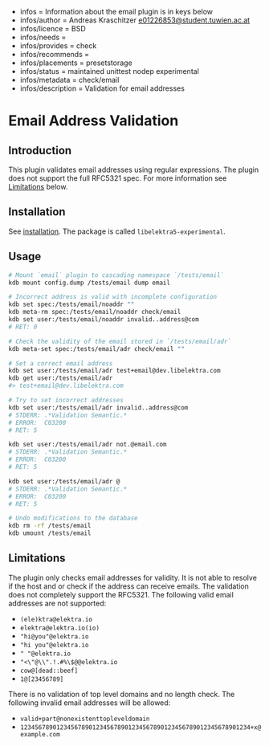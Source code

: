 - infos = Information about the email plugin is in keys below
- infos/author = Andreas Kraschitzer <e01226853@student.tuwien.ac.at>
- infos/licence = BSD
- infos/needs =
- infos/provides = check
- infos/recommends =
- infos/placements = presetstorage
- infos/status = maintained unittest nodep experimental
- infos/metadata = check/email
- infos/description = Validation for email addresses

# Email Address Validation

## Introduction

This plugin validates email addresses using regular expressions. The plugin does not support the full RFC5321 spec. For more information see [Limitations](#Limitations) below.

## Installation

See [installation](/doc/INSTALL.md).
The package is called `libelektra5-experimental`.

## Usage

```sh
# Mount `email` plugin to cascading namespace `/tests/email`
kdb mount config.dump /tests/email dump email

# Incorrect address is valid with incomplete configuration
kdb set spec:/tests/email/noaddr ""
kdb meta-rm spec:/tests/email/noaddr check/email
kdb set user:/tests/email/noaddr invalid..address@com
# RET: 0

# Check the validity of the email stored in `/tests/email/adr`
kdb meta-set spec:/tests/email/adr check/email ""

# Set a correct email address
kdb set user:/tests/email/adr test+email@dev.libelektra.com
kdb get user:/tests/email/adr
#> test+email@dev.libelektra.com

# Try to set incorrect addresses
kdb set user:/tests/email/adr invalid..address@com
# STDERR: .*Validation Semantic.*
# ERROR:  C03200
# RET: 5

kdb set user:/tests/email/adr not.@email.com
# STDERR: .*Validation Semantic.*
# ERROR:  C03200
# RET: 5

kdb set user:/tests/email/adr @
# STDERR: .*Validation Semantic.*
# ERROR:  C03200
# RET: 5

# Undo modifications to the database
kdb rm -rf /tests/email
kdb umount /tests/email
```

## Limitations

The plugin only checks email addresses for validity. It is not able to resolve if the host and or check if the address can receive emails.
The validation does not completely support the RFC5321. The following valid email addresses are not supported:

- `(ele)ktra@elektra.io`
- `elektra@elektra.io(io)`
- `"hi@you"@elektra.io`
- `"hi you"@elektra.io`
- `" "@elektra.io`
- `"<\"@\\".!.#%\$@@elektra.io`
- `cow@[dead::beef]`
- `1@[23456789]`

There is no validation of top level domains and no length check. The following invalid email addresses will be allowed:

- `valid+part@nonexistenttopleveldomain`
- `1234567890123456789012345678901234567890123456789012345678901234+x@example.com`
